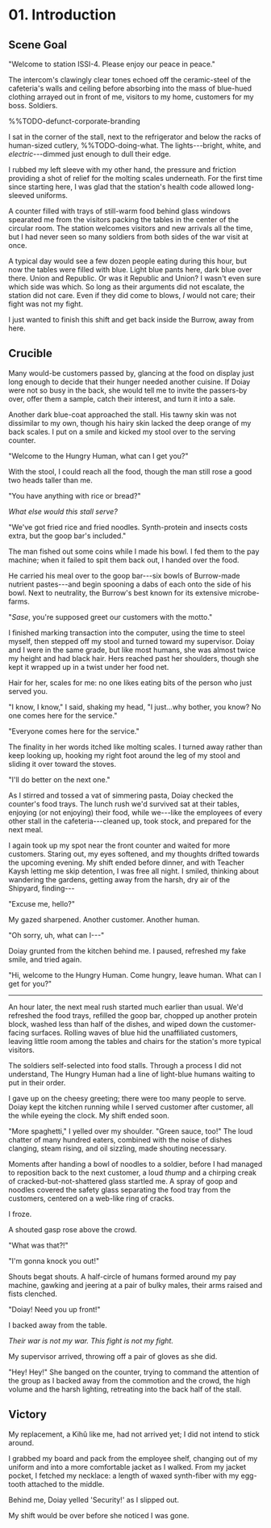 # 01. Introduction

<!-- Dynamite Proactive -->

## Scene Goal

"Welcome to station ISSI-4.
Please enjoy our peace in peace."

The intercom's clawingly clear tones echoed off the ceramic-steel of the cafeteria's walls and ceiling before absorbing into the mass of blue-hued clothing arrayed out in front of me, visitors to my home, customers for my boss.
Soldiers.

%%TODO-defunct-corporate-branding

I sat in the corner of the stall, next to the refrigerator and below the racks of human-sized cutlery, %%TODO-doing-what.
The lights---bright, white, and _electric_---dimmed just enough to dull their edge.

I rubbed my left sleeve with my other hand, the pressure and friction providing a shot of relief for the molting scales underneath.
For the first time since starting here, I was glad that the station's health code allowed long-sleeved uniforms.

A counter filled with trays of still-warm food behind glass windows spearated me from the visitors packing the tables in the center of the circular room.
The station welcomes visitors and new arrivals all the time, but I had never seen so many soldiers from both sides of the war visit at once.

A typical day would see a few dozen people eating during this hour, but now the tables were filled with blue.
Light blue pants here, dark blue over there.
Union and Republic.
Or was it Republic and Union?
I wasn't even sure which side was which.
So long as their arguments did not escalate, the station did not care.
Even if they did come to blows, _I_ would not care; their fight was not my fight.

I just wanted to finish this shift and get back inside the Burrow, away from here.

## Crucible

Many would-be customers passed by, glancing at the food on display just long enough to decide that their hunger needed another cuisine.
If Doiay were not so busy in the back, she would tell me to invite the passers-by over, offer them a sample, catch their interest, and turn it into a sale.

Another dark blue-coat approached the stall.
His tawny skin was not dissimilar to my own, though his hairy skin lacked the deep orange of my back scales.
I put on a smile and kicked my stool over to the serving counter.

"Welcome to the Hungry Human, what can I get you?"

With the stool, I could reach all the food, though the man still rose a good two heads taller than me.

"You have anything with rice or bread?"

_What else would this stall serve?_

"We've got fried rice and fried noodles.
Synth-protein and insects costs extra, but the goop bar's included."

The man fished out some coins while I made his bowl.
I fed them to the pay machine; when it failed to spit them back out, I handed over the food.

He carried his meal over to the goop bar---six bowls of Burrow-made nutrient pastes---and begin spooning a dabs of each onto the side of his bowl.
Next to neutrality, the Burrow's best known for its extensive microbe-farms.

"_Sase_, you're supposed greet our customers with the motto."

I finished marking transaction into the computer, using the time to steel myself, then stepped off my stool and turned toward my supervisor.
Doiay and I were in the same grade, but like most humans, she was almost twice my height and had black hair.
Hers reached past her shoulders, though she kept it wrapped up in a twist under her food net.

Hair for her, scales for me: no one likes eating bits of the person who just served you.

"I know, I know," I said, shaking my head, "I just...why bother, you know?
No one comes here for the service."

"Everyone comes here for the service."

The finality in her words itched like molting scales.
I turned away rather than keep looking up, hooking my right foot around the leg of my stool and sliding it over toward the stoves.

"I'll do better on the next one."

As I stirred and tossed a vat of simmering pasta, Doiay checked the counter's food trays.
The lunch rush we'd survived sat at their tables, enjoying (or not enjoying) their food, while we---like the employees of every other stall in the cafeteria---cleaned up, took stock, and prepared for the next meal.

I again took up my spot near the front counter and waited for more customers.
Staring out, my eyes softened, and my thoughts drifted towards the upcoming evening.
My shift ended before dinner, and with Teacher Kaysh letting me skip detention, I was free all night.
I smiled, thinking about wandering the gardens, getting away from the harsh, dry air of the Shipyard, finding---

"Excuse me, hello?"

My gazed sharpened.
Another customer.
Another human.

"Oh sorry, uh, what can I---"

Doiay grunted from the kitchen behind me.
I paused, refreshed my fake smile, and tried again.

"Hi, welcome to the Hungry Human.
Come hungry, leave human.
What can I get for you?"

****

An hour later, the next meal rush started much earlier than usual.
We'd refreshed the food trays, refilled the goop bar, chopped up another protein block, washed less than half of the dishes, and wiped down the customer-facing surfaces.
Rolling waves of blue hid the unaffiliated customers, leaving little room among the tables and chairs for the station's more typical visitors.

The soldiers self-selected into food stalls.
Through a process I did not understand, The Hungry Human had a line of light-blue humans waiting to put in their order.

I gave up on the cheesy greeting; there were too many people to serve.
Doiay kept the kitchen running while I served customer after customer, all the while eyeing the clock.
My shift ended soon.

"More spaghetti," I yelled over my shoulder.
"Green sauce, too!" The loud chatter of many hundred eaters, combined with the noise of dishes clanging, steam rising, and oil sizzling, made shouting necessary.

Moments after handing a bowl of noodles to a soldier, before I had managed to reposition back to the next customer, a loud *thump* and a chirping creak of cracked-but-not-shattered glass startled me.
A spray of goop and noodles covered the safety glass separating the food tray from the customers, centered on a web-like ring of cracks.

I froze.

A shouted gasp rose above the crowd.

"What was that?!"

"I'm gonna knock you out!"

Shouts begat shouts.
A half-circle of humans formed around my pay machine, gawking and jeering at a pair of bulky males, their arms raised and fists clenched.

"Doiay! Need you up front!"

I backed away from the table.

_Their war is not my war.
This fight is not my fight._

My supervisor arrived, throwing off a pair of gloves as she did.

"Hey! Hey!" She banged on the counter, trying to command the attention of the group as I backed away from the commotion and the crowd, the high volume and the harsh lighting, retreating into the back half of the stall.

## Victory

My replacement, a Kihû like me, had not arrived yet; I did not intend to stick around.

I grabbed my board and pack from the employee shelf, changing out of my uniform and into a more comfortable jacket as I walked. From my jacket pocket, I fetched my necklace: a length of waxed synth-fiber with my egg-tooth attached to the middle.

Behind me, Doiay yelled 'Security!' as I slipped out.

My shift would be over before she noticed I was gone.